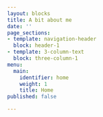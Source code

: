 ```yaml
---
layout: blocks
title: A bit about me
date: ''
page_sections:
- template: navigation-header
  block: header-1
- template: 3-column-text
  block: three-column-1
menu:
  main:
    identifier: home
    weight: 1
    title: Home
published: false

---
```

